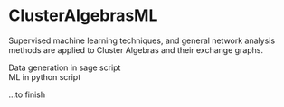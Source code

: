 # ClusterAlgebrasML
Supervised machine learning techniques, and general network analysis methods are applied to Cluster Algebras and their exchange graphs.

Data generation in sage script  
ML in python script  

...to finish
